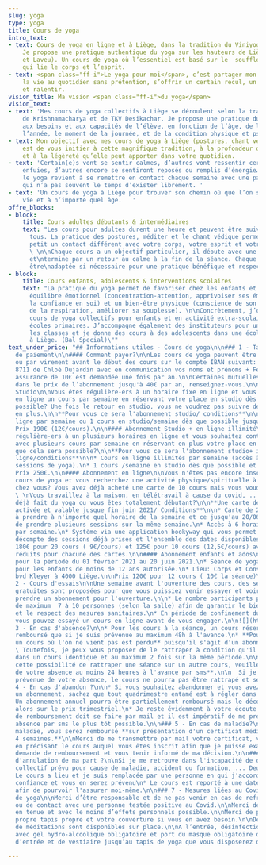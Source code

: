 ```yaml
---
slug: yoga
type: yoga
title: Cours de yoga
intro_text:
- text: Cours de yoga en ligne et à Liège, dans la tradition du Viniyoga de TKV Desikachar.
    Je propose une pratique authentique du yoga sur les hauteurs de Liège (Cointe
    et Laveu). Un cours de yoga où l’essentiel est basé sur le  souffle, une respiration
    qui lie le corps et l’esprit.
- text: <span class="ff-i">Le yoga pour moi</span>, c’est partager mon regard sur
    la vie au quotidien sans prétention, s’offrir un certain recul, un peu de hauteur
    et ralentir.
vision_title: Ma vision <span class="ff-i">du yoga</span>
vision_text:
- text: 'Mes cours de yoga collectifs à Liège se déroulent selon la tradition de l’enseignement
    de Krishnamacharya et de TKV Desikachar. Je propose une pratique du yoga qui s’adapte
    aux besoins et aux capacités de l’élève, en fonction de l’âge, de la période de
    l’année, le moment de la journée, et de la condition physique et psychique. '
- text: Mon objectif avec mes cours de yoga à Liège (postures, chant védique et méditation)
    est de vous initier à cette magnifique tradition, à la profondeur de son apport
    et à la légèreté qu’elle peut apporter dans votre quotidien.
- text: 'Certain(e)s vont se sentir calmes, d’autres vont ressentir certaines émotions
    enfuies, d’autres encore se sentiront reposés ou remplis d’énergie… Pratiquer
    le yoga revient à se remettre en contact chaque semaine avec une partie de soi
    qui n’a pas souvent le temps d’exister librement. '
- text: 'Un cours de yoga à Liège pour trouver son chemin où que l’on soit dans la
    vie et à n’importe quel âge.   '
offre_blocks:
- block:
    title: Cours adultes débutants & intermédiaires
    text: "Les cours pour adultes durent une heure et peuvent être suivis par toutes\net
      tous. La pratique des postures, méditer et le chant védique permettent petit\nà
      petit un contact différent avec votre corps, votre esprit et votre respiration.
      \ \n\nChaque cours a un objectif particulier, il débute avec une préparation
      et\ntermine par un retour au calme à la fin de la séance. Chaque posture peut
      être\nadaptée si nécessaire pour une pratique bénéfique et respectueuse."
- block:
    title: Cours enfants, adolescents & interventions scolaires
    text: "La pratique du yoga permet de favoriser chez les enfants et adolescents\nleur
      équilibre émotionnel (concentration-attention, apprivoiser ses émotions,\naugmenter
      la confiance en soi) et un bien-être physique (conscience de son corps,\nimportance
      de la respiration, améliorer sa souplesse). \n\nConcrètement, j’organise des
      cours de yoga collectifs pour enfants et en activité extra-scolaire dans\ndeux
      écoles primaires. J’accompagne également des instituteurs pour une sensibilisation\ndans
      les classes et je donne des cours à des adolescents dans une école de danse\ncontemporaine
      à Liège. (Bal Special)\""
text_under_price: "## Informations utiles - Cours de yoga\n\n### 1 - Tarifs et Modalités
  de paiement\n\n#### Comment payer?\n\nLes cours de yoga peuvent être réglés en espèces
  ou par virement avant le début des cours sur le compte IBAN suivant: BE30 0689 3991
  8711 de Chloé Dujardin avec en communication vos noms et prénoms + Fév-Juin 2021.\n\nUne
  assurance de 10€ est demandée une fois par an.\n\nCertaines mutuelles interviennent
  dans le prix de l’abonnement jusqu'à 40€ par an, renseignez-vous.\n\n#### Abonnement
  Studio\n\nVous êtes régulière-ers à un horaire fixe en ligne et vous souhaitez continuer
  en ligne un cours par semaine en réservant votre place en studio dès que cela sera
  possible? Une fois le retour en studio, vous ne voudrez pas suivre de cours en ligne
  en plus.\n\n**Pour vous ce sera l'abonnement studio/ conditions**\n\n* 1 cours en
  ligne par semaine ou 1 cours en studio/semaine dès que possible jusqu’au 20/06/2021.\n*
  Prix 190€ (12€/cours).\n\n#### Abonnement Studio + en ligne illimité\n\nVous êtes
  régulière-ers à un plusieurs horaires en ligne et vous souhaitez continuer en ligne
  avec plusieurs cours par semaine en réservant en plus votre place en studio dès
  que cela sera possible?\n\n**Pour vous ce sera l'abonnement studio+ illimité en
  ligne/conditions**\n\n* Cours en ligne illimités par semaine (accès à près de 80
  sessions de yoga).\n* 1 cours /semaine en studio dès que possible et jusqu'au 20/06/2021.\n*
  Prix 250€.\n\n#### Abonnement en ligne\n\nVous n'êtes pas encore inscrit.es à mes
  cours de yoga et vous recherchez une activité physique/spirituelle à pratiquer de
  chez vous? Vous avez déjà acheté une carte de 10 cours mais vous voudriez prolonger?
  \ \nVous travaillez à la maison, en télétravail à cause du covid, ...  \nVous avez
  déjà fait du yoga ou vous êtes totalement débutant?\n\n**Une carte de 20 ou 10 cours
  activée et valable jusque fin juin 2021/ Conditions**\n\n* Carte de 20/10 cours
  à prendre à n'importe quel horaire de la semaine et ce jusqu'au 20/06/2021.\n* Possibilité
  de prendre plusieurs sessions sur la même semaine.\n* Accès à 6 horaires différents
  par semaine.\n* Système via une application bookyway qui vous permet de suivre le
  décompte des sessions déjà prises et l'ensemble des dates disponibles.\n\n**Prix**
  180€ pour 20 cours ( 9€/cours) et 125€ pour 10 cours (12,5€/cours) avec de sprix
  réduits pour chacune des cartes.\n\n#### Abonnement enfants et ados\n\n* Abonnement
  pour la période du 01 février 2021 au 20 juin 2021.\n* Séance de yoga en studio
  pour les enfants de moins de 12 ans autorisée.\n* Lieu: Corps et Conscience, 107
  bvd Kleyer à 4000 Liège.\n\nPrix 120€ pour 12 cours ( 10€ la séance)\n\n![](https://res.cloudinary.com/dqu7lbbhg/image/upload/c_scale,dpr_auto,q_70,w_680,f_auto/v1582188783/AdobeStock_218109710_rnla4x.jpg)\n\n###
  2 - Cours d'essais\n\nUne semaine avant l'ouverture des cours, des séances découvertes
  gratuites sont proposées pour que vous puissiez venir essayer et voir si vous souhaitez
  prendre un abonnement pour l'ouverture.\n\n* Le nombre participants par cours est
  de maximum  7 à 10 personnes (selon la salle) afin de garantir le bien-être de chacun
  et le respect des mesures sanitaires.\n* En période de confinement du au covid,
  vous pouvez essayé un cours en ligne avant de vous engager.\n\n![](https://res.cloudinary.com/dqu7lbbhg/image/upload/c_scale,dpr_auto,q_70,w_680,f_auto/v1584627110/AdobeStock_251503715-min_rvmb3x.jpg)\n\n###
  3 - En cas d'absence?\n\n* Pour les cours à la séance, un cours réservé ne sera
  remboursé que si je suis prévenue au maximum 48h à l'avance.\n* **Pour les abonnements,
  un cours où l'on ne vient pas est perdu** puisqu'il s'agit d'un abonnement.\n\n
  \ Toutefois, je peux vous proposer de le rattraper à condition qu'il y ait un désistement
  dans un cours identique et au maximum 2 fois sur la même période.\n\n  **Pour obtenir
  cette possibilité de rattraper une séance sur un autre cours, veuillez me prévenir
  de votre absence au moins 24 heures à l'avance par sms**.\n\n  Si je ne suis pas
  prévenue de votre absence, le cours ne pourra pas être rattrapé et sera perdu.\n\n###
  4 - En cas d'abandon ?\n\n* Si vous souhaitez abandonner et vous avez souscrits
  un abonnement, sachez que tout quadrimestre entamé est à régler dans son intégralité.\n*
  Un abonnement annuel pourra être partiellement remboursé mais le décompte se fera
  alors sur le prix trimestriel.\n* Je reste évidemment à votre écoute. Toute demande
  de remboursement doit se faire par mail et il est impératif de me prévenir de votre
  absence par sms le plus tôt possible.\n\n### 5 - En cas de maladie?\n\nEn cas de
  maladie, vous serez remboursé **sur présentation d'un certificat médical d'au moins
  4 semaines.**\n\nMerci de me transmettre par mail votre certificat, vos coordonnées,
  en précisant le cours auquel vous êtes inscrit afin que je puisse examiner votre
  demande de remboursement et vous tenir informé de ma décision.\n\n### 6 - En cas
  d'annulation de ma part ?\n\nSi je me retrouve dans l'incapacité de donner le cours
  collectif prévu pour cause de maladie, accident ou formation, ... Deux options:\n\n*
  Le cours a lieu et je suis remplacée par une personne en qui j'accorde toute ma
  confiance et vous en serez prévenu\n* Le cours est reporté à une date ultérieure
  afin de pourvoir l'assurer moi-même.\n\n### 7 - Mesures liées au Covid des studios
  de yoga\n\nMerci d’être responsable et de ne pas venir en cas de refroidissement
  ou de contact avec une personne testée positive au Covid.\n\nMerci de venir déjà
  en tenue et avec le moins d’effets personnels possible.\n\nMerci de prendre votre
  propre tapis propre et votre couverture si vous en avez besoin.\n\nDes coussins
  de méditations sont disponibles sur place.\n\nA l’entrée, désinfection des mains
  avec gel hydro-alcoolique obligatoire et port du masque obligatoire dans l’espace
  d’entrée et de vestiaire jusqu’au tapis de yoga que vous disposerez dans la salle."

---
```

